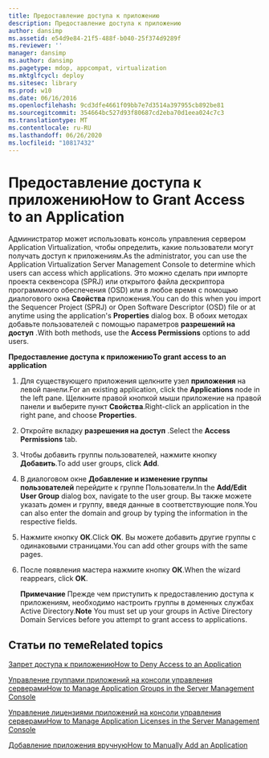 ```yaml
---
title: Предоставление доступа к приложению
description: Предоставление доступа к приложению
author: dansimp
ms.assetid: e54d9e84-21f5-488f-b040-25f374d9289f
ms.reviewer: ''
manager: dansimp
ms.author: dansimp
ms.pagetype: mdop, appcompat, virtualization
ms.mktglfcycl: deploy
ms.sitesec: library
ms.prod: w10
ms.date: 06/16/2016
ms.openlocfilehash: 9cd3dfe4661f09bb7e7d3514a397955cb892be81
ms.sourcegitcommit: 354664bc527d93f80687cd2eba70d1eea024c7c3
ms.translationtype: MT
ms.contentlocale: ru-RU
ms.lasthandoff: 06/26/2020
ms.locfileid: "10817432"
---
```

# <span data-ttu-id="39bb5-103">Предоставление доступа к приложению</span><span class="sxs-lookup"><span data-stu-id="39bb5-103">How to Grant Access to an Application</span></span>


<span data-ttu-id="39bb5-104">Администратор может использовать консоль управления сервером Application Virtualization, чтобы определить, какие пользователи могут получать доступ к приложениям.</span><span class="sxs-lookup"><span data-stu-id="39bb5-104">As the administrator, you can use the Application Virtualization Server Management Console to determine which users can access which applications.</span></span> <span data-ttu-id="39bb5-105">Это можно сделать при импорте проекта секвенсора (SPRJ) или открытого файла дескриптора программного обеспечения (OSD) или в любое время с помощью диалогового окна **Свойства** приложения.</span><span class="sxs-lookup"><span data-stu-id="39bb5-105">You can do this when you import the Sequencer Project (SPRJ) or Open Software Descriptor (OSD) file or at anytime using the application's **Properties** dialog box.</span></span> <span data-ttu-id="39bb5-106">В обоих методах добавьте пользователей с помощью параметров **разрешений на доступ** .</span><span class="sxs-lookup"><span data-stu-id="39bb5-106">With both methods, use the **Access Permissions** options to add users.</span></span>

**<span data-ttu-id="39bb5-107">Предоставление доступа к приложению</span><span class="sxs-lookup"><span data-stu-id="39bb5-107">To grant access to an application</span></span>**

1.  <span data-ttu-id="39bb5-108">Для существующего приложения щелкните узел **приложения** на левой панели.</span><span class="sxs-lookup"><span data-stu-id="39bb5-108">For an existing application, click the **Applications** node in the left pane.</span></span> <span data-ttu-id="39bb5-109">Щелкните правой кнопкой мыши приложение на правой панели и выберите пункт **Свойства**.</span><span class="sxs-lookup"><span data-stu-id="39bb5-109">Right-click an application in the right pane, and choose **Properties**.</span></span>

2.  <span data-ttu-id="39bb5-110">Откройте вкладку **разрешения на доступ** .</span><span class="sxs-lookup"><span data-stu-id="39bb5-110">Select the **Access Permissions** tab.</span></span>

3.  <span data-ttu-id="39bb5-111">Чтобы добавить группы пользователей, нажмите кнопку **Добавить**.</span><span class="sxs-lookup"><span data-stu-id="39bb5-111">To add user groups, click **Add**.</span></span>

4.  <span data-ttu-id="39bb5-112">В диалоговом окне **Добавление и изменение группы пользователей** перейдите к группе Пользователи.</span><span class="sxs-lookup"><span data-stu-id="39bb5-112">In the **Add/Edit User Group** dialog box, navigate to the user group.</span></span> <span data-ttu-id="39bb5-113">Вы также можете указать домен и группу, введя данные в соответствующие поля.</span><span class="sxs-lookup"><span data-stu-id="39bb5-113">You can also enter the domain and group by typing the information in the respective fields.</span></span>

5.  <span data-ttu-id="39bb5-114">Нажмите кнопку **ОК**.</span><span class="sxs-lookup"><span data-stu-id="39bb5-114">Click **OK**.</span></span> <span data-ttu-id="39bb5-115">Вы можете добавить другие группы с одинаковыми страницами.</span><span class="sxs-lookup"><span data-stu-id="39bb5-115">You can add other groups with the same pages.</span></span>

6.  <span data-ttu-id="39bb5-116">После появления мастера нажмите кнопку **ОК**.</span><span class="sxs-lookup"><span data-stu-id="39bb5-116">When the wizard reappears, click **OK**.</span></span>

    <span data-ttu-id="39bb5-117">**Примечание**  Прежде чем приступить к предоставлению доступа к приложениям, необходимо настроить группы в доменных службах Active Directory.</span><span class="sxs-lookup"><span data-stu-id="39bb5-117">**Note** You must set up your groups in Active Directory Domain Services before you attempt to grant access to applications.</span></span>

     

## <span data-ttu-id="39bb5-118">Статьи по теме</span><span class="sxs-lookup"><span data-stu-id="39bb5-118">Related topics</span></span>


[<span data-ttu-id="39bb5-119">Запрет доступа к приложению</span><span class="sxs-lookup"><span data-stu-id="39bb5-119">How to Deny Access to an Application</span></span>](how-to-deny-access-to-an-application.md)

[<span data-ttu-id="39bb5-120">Управление группами приложений на консоли управления серверами</span><span class="sxs-lookup"><span data-stu-id="39bb5-120">How to Manage Application Groups in the Server Management Console</span></span>](how-to-manage-application-groups-in-the-server-management-console.md)

[<span data-ttu-id="39bb5-121">Управление лицензиями приложений на консоли управления серверами</span><span class="sxs-lookup"><span data-stu-id="39bb5-121">How to Manage Application Licenses in the Server Management Console</span></span>](how-to-manage-application-licenses-in-the-server-management-console.md)

[<span data-ttu-id="39bb5-122">Добавление приложения вручную</span><span class="sxs-lookup"><span data-stu-id="39bb5-122">How to Manually Add an Application</span></span>](how-to-manually-add-an-application.md)

 

 





